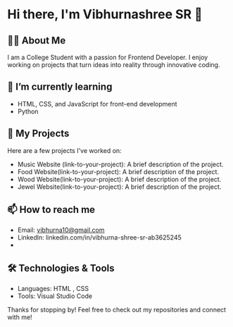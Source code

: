 # Hi there, I'm Vibhurnashree SR 👋

## 👩‍💻 About Me
I am a College Student with a passion for Frontend Developer. I enjoy working on projects that turn ideas into reality through innovative coding. 

## 🌱 I’m currently learning
- HTML, CSS, and JavaScript for front-end development
- Python

## 💼 My Projects
Here are a few projects I've worked on:
- Music Website (link-to-your-project): A brief description of the project.
- Food Website(link-to-your-project): A brief description of the project.
- Wood Website(link-to-your-project): A brief description of the project.
- Jewel Website(link-to-your-project): A brief description of the project.

## 📫 How to reach me
- Email: vibhurna10@gmail.com
- LinkedIn: linkedin.com/in/vibhurna-shree-sr-ab3625245
- 
## 🛠️ Technologies & Tools
- Languages: HTML , CSS
- Tools: Visual Studio Code

Thanks for stopping by! Feel free to check out my repositories and connect with me!
